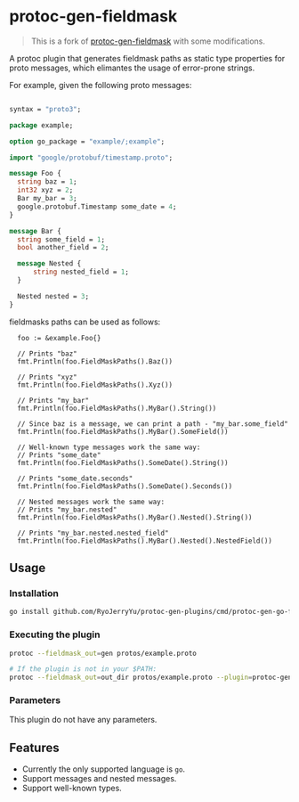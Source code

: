 # protoc-gen-fieldmask

> This is a fork of [protoc-gen-fieldmask](https://github.com/idodod/protoc-gen-fieldmask) with some modifications.

A protoc plugin that generates fieldmask paths as static type properties for proto messages, which elimantes the usage of error-prone strings.

For example, given the following proto messages:

```proto

syntax = "proto3";

package example;

option go_package = "example/;example";

import "google/protobuf/timestamp.proto";

message Foo {
  string baz = 1;
  int32 xyz = 2;
  Bar my_bar = 3;
  google.protobuf.Timestamp some_date = 4;
}

message Bar {
  string some_field = 1;
  bool another_field = 2;

  message Nested {
      string nested_field = 1;
  }

  Nested nested = 3;
}
```

fieldmasks paths can be used as follows:

```golang
  foo := &example.Foo{}

  // Prints "baz"
  fmt.Println(foo.FieldMaskPaths().Baz())
  
  // Prints "xyz"
  fmt.Println(foo.FieldMaskPaths().Xyz())

  // Prints "my_bar"
  fmt.Println(foo.FieldMaskPaths().MyBar().String())

  // Since baz is a message, we can print a path - "my_bar.some_field"
  fmt.Println(foo.FieldMaskPaths().MyBar().SomeField())

  // Well-known type messages work the same way:
  // Prints "some_date"
  fmt.Println(foo.FieldMaskPaths().SomeDate().String())

  // Prints "some_date.seconds"
  fmt.Println(foo.FieldMaskPaths().SomeDate().Seconds())

  // Nested messages work the same way:
  // Prints "my_bar.nested"
  fmt.Println(foo.FieldMaskPaths().MyBar().Nested().String())

  // Prints "my_bar.nested.nested_field"
  fmt.Println(foo.FieldMaskPaths().MyBar().Nested().NestedField())
```

## Usage

### Installation

```sh
go install github.com/RyoJerryYu/protoc-gen-plugins/cmd/protoc-gen-go-fieldmask@latest
```

### Executing the plugin

```sh
protoc --fieldmask_out=gen protos/example.proto

# If the plugin is not in your $PATH:
protoc --fieldmask_out=out_dir protos/example.proto --plugin=protoc-gen-fieldmask=/path/to/protoc-gen-fieldmask
```

### Parameters

This plugin do not have any parameters.

## Features

*   Currently the only supported language is `go`.
*   Support messages and nested messages.
*   Support well-known types.
